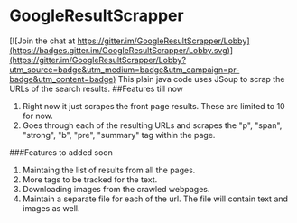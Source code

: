 # GoogleResultScrapper

[![Join the chat at https://gitter.im/GoogleResultScrapper/Lobby](https://badges.gitter.im/GoogleResultScrapper/Lobby.svg)](https://gitter.im/GoogleResultScrapper/Lobby?utm_source=badge&utm_medium=badge&utm_campaign=pr-badge&utm_content=badge)
This plain java code uses JSoup to scrap the URLs of the search results.
##Features till now
1. Right now it just scrapes the front page results. These are limited to 10 for now.
2. Goes through each of the resulting URLs and scrapes the "p", "span", "strong", "b", "pre", "summary" tag within the page.

###Features to added soon
1. Maintaing the list of results from all the pages.
2. More tags to be tracked for the text.
3. Downloading images from the crawled webpages.
4. Maintain a separate file for each of the url. The file will contain text and images as well.
